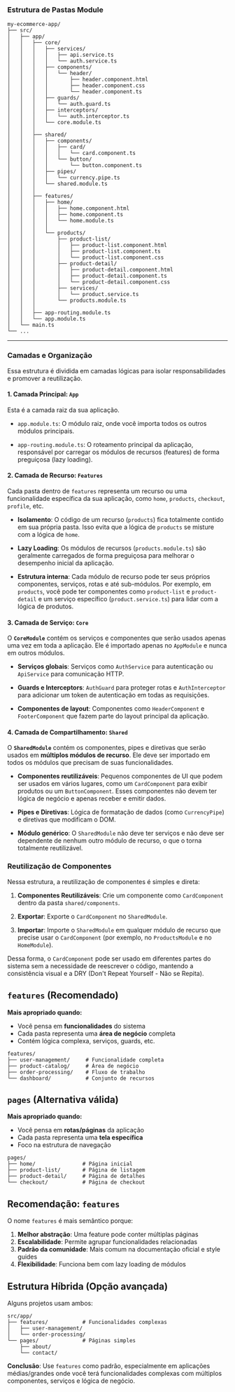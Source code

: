 ### Estrutura de Pastas Module

```
my-ecommerce-app/
├── src/
│   ├── app/
│   │   ├── core/
│   │   │   ├── services/
│   │   │   │   ├── api.service.ts
│   │   │   │   └── auth.service.ts
│   │   │   ├── components/
│   │   │   │   └── header/
│   │   │   │       ├── header.component.html
│   │   │   │       ├── header.component.css
│   │   │   │       └── header.component.ts
│   │   │   ├── guards/
│   │   │   │   └── auth.guard.ts
│   │   │   ├── interceptors/
│   │   │   │   └── auth.interceptor.ts
│   │   │   └── core.module.ts
│   │   │
│   │   ├── shared/
│   │   │   ├── components/
│   │   │   │   ├── card/
│   │   │   │   │   └── card.component.ts
│   │   │   │   └── button/
│   │   │   │       └── button.component.ts
│   │   │   ├── pipes/
│   │   │   │   └── currency.pipe.ts
│   │   │   └── shared.module.ts
│   │   │
│   │   ├── features/
│   │   │   ├── home/
│   │   │   │   ├── home.component.html
│   │   │   │   ├── home.component.ts
│   │   │   │   └── home.module.ts
│   │   │   │
│   │   │   └── products/
│   │   │       ├── product-list/
│   │   │       │   ├── product-list.component.html
│   │   │       │   ├── product-list.component.ts
│   │   │       │   └── product-list.component.css
│   │   │       ├── product-detail/
│   │   │       │   ├── product-detail.component.html
│   │   │       │   ├── product-detail.component.ts
│   │   │       │   └── product-detail.component.css
│   │   │       ├── services/
│   │   │       │   └── product.service.ts
│   │   │       └── products.module.ts
│   │   │
│   │   ├── app-routing.module.ts
│   │   └── app.module.ts
│   └── main.ts
└── ...
```

---


### Camadas e Organização

Essa estrutura é dividida em camadas lógicas para isolar responsabilidades e promover a reutilização.

#### **1. Camada Principal: `App`**

Esta é a camada raiz da sua aplicação.

- `app.module.ts`: O módulo raiz, onde você importa todos os outros módulos principais.
    
- `app-routing.module.ts`: O roteamento principal da aplicação, responsável por carregar os módulos de recursos (features) de forma preguiçosa (lazy loading).
    

#### **2. Camada de Recurso: `Features`**

Cada pasta dentro de `features` representa um recurso ou uma funcionalidade específica da sua aplicação, como `home`, `products`, `checkout`, `profile`, etc.

- **Isolamento**: O código de um recurso (`products`) fica totalmente contido em sua própria pasta. Isso evita que a lógica de `products` se misture com a lógica de `home`.
    
- **Lazy Loading**: Os módulos de recursos (`products.module.ts`) são geralmente carregados de forma preguiçosa para melhorar o desempenho inicial da aplicação.
    
- **Estrutura interna**: Cada módulo de recurso pode ter seus próprios componentes, serviços, rotas e até sub-módulos. Por exemplo, em `products`, você pode ter componentes como `product-list` e `product-detail` e um serviço específico (`product.service.ts`) para lidar com a lógica de produtos.
    

#### **3. Camada de Serviço: `Core`**

O **`CoreModule`** contém os serviços e componentes que serão usados apenas uma vez em toda a aplicação. Ele é importado apenas no `AppModule` e nunca em outros módulos.

- **Serviços globais**: Serviços como `AuthService` para autenticação ou `ApiService` para comunicação HTTP.
    
- **Guards e Interceptors**: `AuthGuard` para proteger rotas e `AuthInterceptor` para adicionar um token de autenticação em todas as requisições.
    
- **Componentes de layout**: Componentes como `HeaderComponent` e `FooterComponent` que fazem parte do layout principal da aplicação.
    

#### **4. Camada de Compartilhamento: `Shared`**

O **`SharedModule`** contém os componentes, pipes e diretivas que serão usados em **múltiplos módulos de recurso**. Ele deve ser importado em todos os módulos que precisam de suas funcionalidades.

- **Componentes reutilizáveis**: Pequenos componentes de UI que podem ser usados em vários lugares, como um `CardComponent` para exibir produtos ou um `ButtonComponent`. Esses componentes não devem ter lógica de negócio e apenas receber e emitir dados.
    
- **Pipes e Diretivas**: Lógica de formatação de dados (como `CurrencyPipe`) e diretivas que modificam o DOM.
    
- **Módulo genérico**: O `SharedModule` não deve ter serviços e não deve ser dependente de nenhum outro módulo de recurso, o que o torna totalmente reutilizável.
    

### Reutilização de Componentes

Nessa estrutura, a reutilização de componentes é simples e direta:

1. **Componentes Reutilizáveis**: Crie um componente como `CardComponent` dentro da pasta `shared/components`.
    
2. **Exportar**: Exporte o `CardComponent` no `SharedModule`.
    
3. **Importar**: Importe o `SharedModule` em qualquer módulo de recurso que precise usar o `CardComponent` (por exemplo, no `ProductsModule` e no `HomeModule`).
    

Dessa forma, o `CardComponent` pode ser usado em diferentes partes do sistema sem a necessidade de reescrever o código, mantendo a consistência visual e a DRY (Don't Repeat Yourself - Não se Repita).

## **`features` (Recomendado)**

**Mais apropriado quando:**

- Você pensa em **funcionalidades** do sistema
- Cada pasta representa uma **área de negócio** completa
- Contém lógica complexa, serviços, guards, etc.

```
features/
├── user-management/     # Funcionalidade completa
├── product-catalog/     # Área de negócio
├── order-processing/    # Fluxo de trabalho
└── dashboard/           # Conjunto de recursos
```

## **`pages` (Alternativa válida)**

**Mais apropriado quando:**

- Você pensa em **rotas/páginas** da aplicação
- Cada pasta representa uma **tela específica**
- Foco na estrutura de navegação

```
pages/
├── home/               # Página inicial
├── product-list/       # Página de listagem
├── product-detail/     # Página de detalhes
└── checkout/           # Página de checkout
```

## **Recomendação: `features`**

O nome `features` é mais semântico porque:

1. **Melhor abstração**: Uma feature pode conter múltiplas páginas
2. **Escalabilidade**: Permite agrupar funcionalidades relacionadas
3. **Padrão da comunidade**: Mais comum na documentação oficial e style guides
4. **Flexibilidade**: Funciona bem com lazy loading de módulos

## **Estrutura Híbrida (Opção avançada)**

Alguns projetos usam ambos:

```
src/app/
├── features/           # Funcionalidades complexas
│   ├── user-management/
│   └── order-processing/
└── pages/              # Páginas simples
    ├── about/
    └── contact/
```

**Conclusão**: Use `features` como padrão, especialmente em aplicações médias/grandes onde você terá funcionalidades complexas com múltiplos componentes, serviços e lógica de negócio.